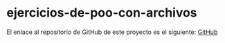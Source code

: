 # ejercicios-de-poo-con-archivos

El enlace al repositorio de GitHub de este proyecto es el siguiente: [GitHub]()
